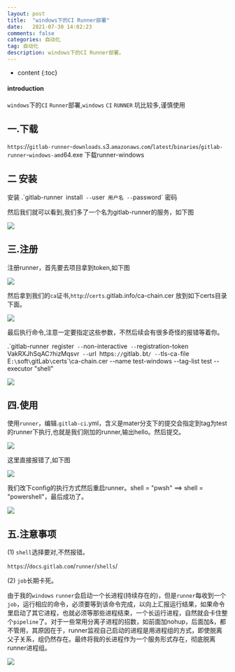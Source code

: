```yaml
---
layout: post
title:  "windows下的CI Runner部署"
date:   2021-07-30 14:02:23
comments: false
categories: 自动化
tag: 自动化
description: windows下的CI Runner部署。                                                        
---
```

* content
{:toc}
#### introduction

`windows`下的`CI` `Runner`部署,`windows` `CI` `RUNNER` 坑比较多,谨慎使用

## 一.下载

`https`://`gitlab-runner`-`downloads`.`s`3.`amazonaws`.`com`/`latest`/`binaries`/`gitlab-runner`-`windows-amd`64.exe 下载runner-windows

## 二 安装

安装 .\`gitlab-runner` `install` --`user` 用户名 --`password` 密码 

然后我们就可以看到,我们多了一个名为gitlab-runner的服务，如下图

![](https://bo07997.github.io/myBlog/styles/images/Blog/windows下的CI/1.png)

## 三.注册

注册runner，首先要去项目拿到token,如下图

![](https://bo07997.github.io/myBlog/styles/images/Blog/windows下的CI/2.png)

然后拿到我们的`ca`证书,`http`://`certs`.gitlab.info/ca-chain.cer 放到如下certs目录下面。

![](https://bo07997.github.io/myBlog/styles/images/Blog/windows下的CI/3.png)

最后执行命令,注意一定要指定这些参数，不然后续会有很多奇怪的报错等着你。

.\`gitlab-runner` `register` --`non-interactive` --`registration-token` `VakRXJhSqAC`7`hizMqsvr` --`url` `https`://`gitlab`.`bt`/ --`tls-ca`-`file` `E`:\`soft`\`gitLab`\`certs`\ca-chain.cer --name test-windows --tag-list test --executor "shell"


![](https://bo07997.github.io/myBlog/styles/images/Blog/windows下的CI/4.png)


## 四.使用

使用`runner`，编辑.`gitlab-ci`.yml，含义是mater分支下的提交会指定到tag为test的runner下执行,也就是我们刚加的runner,输出hello。然后提交。

![](https://bo07997.github.io/myBlog/styles/images/Blog/windows下的CI/5.png)

这里直接报错了,如下图

![](https://bo07997.github.io/myBlog/styles/images/Blog/windows下的CI/6.png)


我们改下config的执行方式然后重启runner。shell = "pwsh"    ==>   shell = "powershell"，最后成功了。


![](https://bo07997.github.io/myBlog/styles/images/Blog/windows下的CI/7.png)


## 五.注意事项
(1) `shell`选择要对,不然报错。

`https`://`docs`.`gitlab`.`com`/`runner`/`shells`/

(2) `job`长期卡死。

由于我的`windows` `runner`会启动一个长进程(持续存在的)，但是`runner`每收到一个`job`，运行相应的命令，必须要等到该命令完成，以向上汇报运行结果，如果命令里启动了其它进程，也就必须等那些进程结束，一个长运行进程，自然就会卡住整个`pipeline`了。对于一些常用分离子进程的招数，如前面加nohup，后面加&，都不管用，其原因在于，runner监视自己启动的进程是用进程组的方式，即使脱离父子关系，组仍然存在。最终将我的长进程作为一个服务形式存在，彻底脱离runner进程组。

![](https://bo07997.github.io/myBlog/styles/images/Blog/windows下的CI/8.png)
